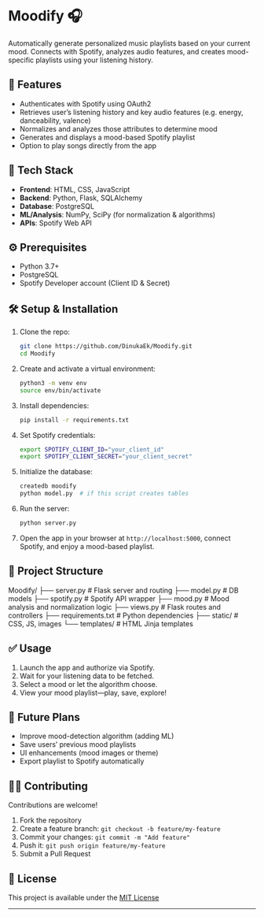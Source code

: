 # Moodify 🎧

Automatically generate personalized music playlists based on your current mood. Connects with Spotify, analyzes audio features, and creates mood-specific playlists using your listening history.

## 🚀 Features
- Authenticates with Spotify using OAuth2
- Retrieves user’s listening history and key audio features (e.g. energy, danceability, valence)
- Normalizes and analyzes those attributes to determine mood
- Generates and displays a mood-based Spotify playlist
- Option to play songs directly from the app

## 🧠 Tech Stack
- **Frontend**: HTML, CSS, JavaScript
- **Backend**: Python, Flask, SQLAlchemy
- **Database**: PostgreSQL
- **ML/Analysis**: NumPy, SciPy (for normalization & algorithms)
- **APIs**: Spotify Web API

## ⚙️ Prerequisites
- Python 3.7+
- PostgreSQL
- Spotify Developer account (Client ID & Secret)

## 🛠️ Setup & Installation

1. Clone the repo:
    ```bash
    git clone https://github.com/DinukaEk/Moodify.git
    cd Moodify
    ```

2. Create and activate a virtual environment:
    ```bash
    python3 -m venv env
    source env/bin/activate
    ```

3. Install dependencies:
    ```bash
    pip install -r requirements.txt
    ```

4. Set Spotify credentials:
    ```bash
    export SPOTIFY_CLIENT_ID="your_client_id"
    export SPOTIFY_CLIENT_SECRET="your_client_secret"
    ```

5. Initialize the database:
    ```bash
    createdb moodify
    python model.py  # if this script creates tables
    ```

6. Run the server:
    ```bash
    python server.py
    ```

7. Open the app in your browser at `http://localhost:5000`, connect Spotify, and enjoy a mood-based playlist.

## 📂 Project Structure

Moodify/
├── server.py # Flask server and routing
├── model.py # DB models
├── spotify.py # Spotify API wrapper
├── mood.py # Mood analysis and normalization logic
├── views.py # Flask routes and controllers
├── requirements.txt # Python dependencies
├── static/ # CSS, JS, images
└── templates/ # HTML Jinja templates


## ✅ Usage
1. Launch the app and authorize via Spotify.
2. Wait for your listening data to be fetched.
3. Select a mood or let the algorithm choose.
4. View your mood playlist—play, save, explore!

## 🔮 Future Plans
- Improve mood-detection algorithm (adding ML)
- Save users’ previous mood playlists
- UI enhancements (mood images or theme)
- Export playlist to Spotify automatically

## 🧑‍💻 Contributing
Contributions are welcome!
1. Fork the repository  
2. Create a feature branch: `git checkout -b feature/my-feature`  
3. Commit your changes: `git commit -m "Add feature"`  
4. Push it: `git push origin feature/my-feature`  
5. Submit a Pull Request

## 📄 License
This project is available under the [MIT License](./LICENSE)

---


